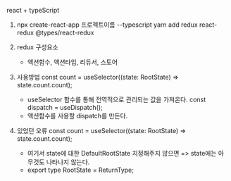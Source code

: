 react + typeScript

1. npx create-react-app 프로젝트이름 --typescript
   yarn add redux react-redux @types/react-redux

2. redux 구성요소
   - 액션함수, 액션타입, 리듀서, 스토어

3. 사용방법
    const count = useSelector((state: RootState) => state.count.count);
    - useSelector 함수를 통해 전역적으로 관리되는 값을 가져온다.
    const dispatch = useDispatch();
    - 액션함수를 사용할 dispatch를 만든다.

4. 있었던 오류
     const count = useSelector((state: RootState) => state.count.count);
      - 여기서 state에 대한 DefaultRootState 지정해주지 않으면 => state에는 아무것도 나타나지 않는다.
      - export type RootState = ReturnType<typeof rootReducer>;